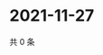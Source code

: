 # 2021-11-27

共 0 条

<!-- BEGIN WEIBO -->
<!-- 最后更新时间 Sat Nov 27 2021 23:00:44 GMT+0800 (China Standard Time) -->

<!-- END WEIBO -->
